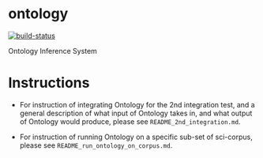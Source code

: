# ontology
[![build-status](https://travis-ci.org/opprop/ontology.svg?branch=master)](https://travis-ci.org/opprop/ontology)


Ontology Inference System

# Instructions

- For instruction of integrating Ontology for the 2nd integration test, and a general description of what input of Ontology takes in, and what output of Ontology would produce, please see `README_2nd_integration.md`.

- For instruction of running Ontology on a specific sub-set of sci-corpus, please see `README_run_ontology_on_corpus.md`.

